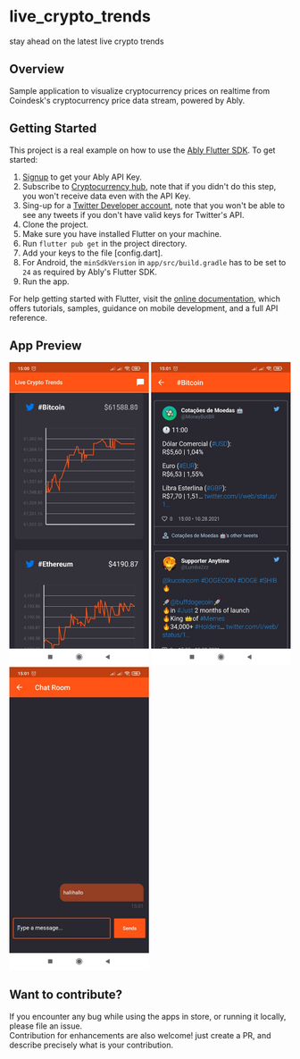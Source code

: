# live_crypto_trends

stay ahead on the latest live crypto trends

## Overview

Sample application to visualize cryptocurrency prices on realtime from Coindesk's cryptocurrency price data stream, powered by Ably.

## Getting Started

This project is a real example on how to use the [Ably Flutter SDK](https://pub.dev/packages/ably_flutter). To get started:
1. [Signup](https://www.ably.io) to get your Ably API Key.
2. Subscribe to [Cryptocurrency hub](https://www.ably.io/hub/ably-coindesk/crypto-pricing), note that if you didn't do this step, you won't receive data even with the API Key.
3. Sing-up for a [Twitter Developer account](https://developer.twitter.com), note that you won't be able to see any tweets if you don't have valid keys for Twitter's API.
4. Clone the project.
5. Make sure you have installed Flutter on your machine.
6. Run `flutter pub get` in the project directory.
7. Add your keys to the file [config.dart].
8. For Android, the `minSdkVersion`  in `app/src/build.gradle` has to be set to `24` as required by Ably's Flutter SDK.
9. Run the app.


For help getting started with Flutter, visit the
[online documentation](https://flutter.dev/docs), which offers tutorials,
samples, guidance on mobile development, and a full API reference.

## App Preview
<img src=".github/images/livechart.jpeg"  width="250" alt="realtime price charts"> <img src=".github/images/tweets.jpeg"  width="250" alt="tweet feed"> <img src=".github/images/chat.jpeg"  width="250" alt="chat room">

## Want to contribute?

If you encounter any bug while using the apps in store, or running it locally, please file an issue.
<br /> Contribution for enhancements are also welcome! just create a PR, and describe precisely what is your contribution.
